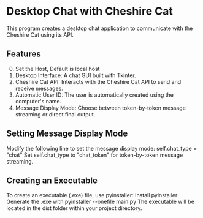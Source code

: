 
# Desktop Chat with Cheshire Cat

This program creates a desktop chat application to communicate with the Cheshire Cat using its API.

## Features

0) Set the Host, Default is local host
1) Desktop Interface: A chat GUI built with Tkinter.
2) Cheshire Cat API: Interacts with the Cheshire Cat API to send and receive messages.
3) Automatic User ID: The user is automatically created using the computer's name.
4) Message Display Mode: Choose between token-by-token message streaming or direct final output.

## Setting Message Display Mode

Modify the following line to set the message display mode:
self.chat_type = "chat"
Set self.chat_type to "chat_token" for token-by-token message streaming.

## Creating an Executable

To create an executable (.exe) file, use pyinstaller:
Install pyinstaller
Generate the .exe  with pyinstaller --onefile main.py
The executable will be located in the dist folder within your project directory.
